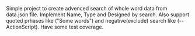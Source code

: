 Simple project to create advenced search of whole word data from data.json file. Implement Name, Type and Designed by search. Also support quoted prhases like ("Some words") and negative(exclude) search like (--ActionScript).
Have some test coverage.
